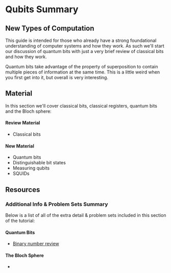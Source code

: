 # Qubits Summary

## New Types of Computation

This guide is intended for those who already have a strong foundational understanding of computer systems and how they work. As such we'll start our discussion of quantum bits with just a very brief review of classical bits and how they work.

Quantum bits take advantage of the property of superposition to contain multiple pieces of information at the same time. This is a little weird when you first get into it, but overall is very interesting.

## Material

In this section we'll cover classical bits, classical registers, quantum bits and the Bloch sphere:

#### Review Material

* Classical bits

#### New Material

* Quantum bits
* Distinguishable bit states
* Measuring qubits
* SQUIDs

## Resources

### Additional Info & Problem Sets Summary

Below is a list of all of the extra detail & problem sets included in this section of the tutorial:

#### Quantum Bits

*  [Binary number review](https://www.khanacademy.org/math/algebra-home/alg-intro-to-algebra/algebra-alternate-number-bases/v/number-systems-introduction)

#### The Bloch Sphere

* 
